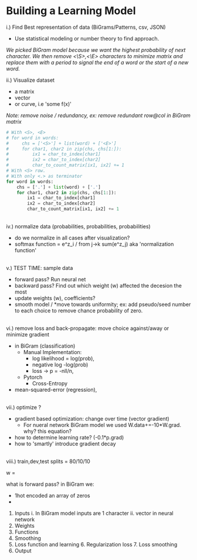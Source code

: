 # Building a Learning Model

i.) Find Best representation of data (BiGrams/Patterns, csv, JSON)
   - Use statistical modeling or number theory to find approach.


_We picked BiGram model because we want the highest probability of next character.
We then remove <\S>,<\E> characters to minimize matrix and replace them with a period to signal the end of a word or the start of a new word._

ii.) Visualize dataset

- a matrix
- vector
- or curve, i.e 'some f(x)'

_Note: remove noise / redundancy,  ex: remove redundant row@col in BiGram matrix_
```python
# With <S>, <E>
# for word in words:
#     chs = ['<S>'] + list(word) + ['<E>']
#     for char1, char2 in zip(chs, chs[1:]):
#         ix1 = char_to_index[char1]
#         ix2 = char_to_index[char2]
#         char_to_count_matrix[ix1, ix2] += 1
# With <S> row. 
# With only <.> as terminator
for word in words:
    chs = ['.'] + list(word) + ['.']
    for char1, char2 in zip(chs, chs[1:]):
        ix1 = char_to_index[char1]
        ix2 = char_to_index[char2]
        char_to_count_matrix[ix1, ix2] += 1
```
 
\
iv.) normalize data (probabilities, probabilities, probabilities)
- do we normalize in all cases after visualization?
- softmax function = e^z_i / from j->k sum(e^z_j) aka 'normalization function'

\
v.) TEST TIME: sample data
- forward pass? Run neural net
- backward pass? Find out which weight (w) affected the decesion the most
- update weights (w), coefficients?
- smooth model / *move towards uniformity; ex: add pseudo/seed number to each choice to remove chance probability of zero.

\
vi.) remove loss and back-propagate: move choice against/away or minimize gradient
- in BiGram (classification) 
  - Manual Implementation:
    - log likelihood = log(prob), 
    - negative log -log(prob) 
    - loss -> p = -nll/n,
  - Pytorch
    - Cross-Entropy
-  mean-squared-error (regression), 

\
vii.) optimize ? 
- gradient based optimization: change over time (vector gradient)
  - For nueral network BiGram model we used W.data+=-10*W.grad. why? this equation?
- how to determine learning rate? (-0.1*p.grad)
- how to 'smartly' introduce gradient decay

\
viii.) train,dev,test splits = 80/10/10

w = 

what is forward pass? in BiGram we:
- 1hot encoded an array of zeros
- 
1. Inputs 
   i. In BiGram model inputs are 1 character
   ii. vector in neural network 
2. Weights
3. Functions
4. Smoothing
5. Loss function and learning
   6. Regularization loss
   7. Loss smoothing
5. Output
